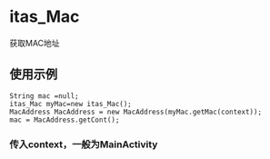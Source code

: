 # itas_Mac

 获取MAC地址

## 使用示例
```             
String mac =null;                           
itas_Mac myMac=new itas_Mac();
MacAddress MacAddress = new MacAddress(myMac.getMac(context));
mac = MacAddress.getCont();
```
###  传入context，一般为MainActivity